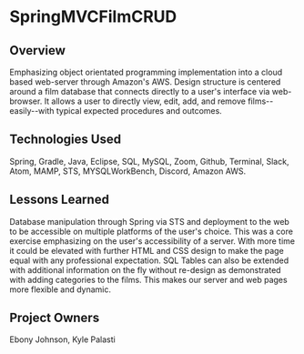 # SpringMVCFilmCRUD

## Overview
Emphasizing object orientated programming implementation into a cloud based web-server through Amazon's AWS. Design structure is centered around a film database that connects directly to a user's interface via web-browser. It allows a user to directly view, edit, add, and remove films--easily--with typical expected procedures and outcomes.
## Technologies Used
Spring, Gradle, Java, Eclipse, SQL, MySQL, Zoom, Github, Terminal, Slack, Atom, MAMP, STS, MYSQLWorkBench, Discord, Amazon AWS.
## Lessons Learned
Database manipulation through Spring via STS and deployment to the web to be accessible on multiple platforms of the user's choice. This was a core exercise emphasizing on the user's accessibility of a server. With more time it could be elevated with further HTML and CSS design to make the page equal with any professional expectation. SQL Tables can also be extended with additional information on the fly without re-design as demonstrated with adding categories to the films. This makes our server and web pages more flexible and dynamic.
## Project Owners
Ebony Johnson,
Kyle Palasti
